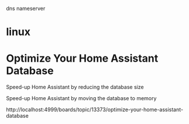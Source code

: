 dns nameserver

# linux

# Optimize Your Home Assistant Database

Speed-up Home Assistant by reducing the database size

Speed-up Home Assistant by moving the database to memory

http://localhost:4999/boards/topic/13373/optimize-your-home-assistant-database